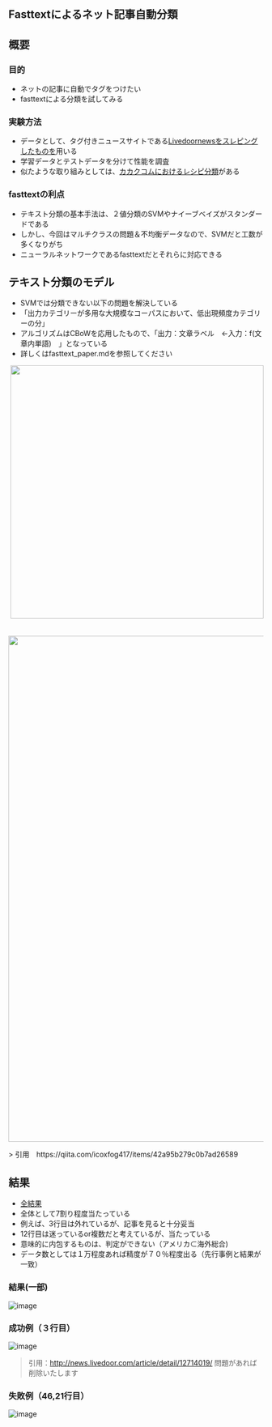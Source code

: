 ## Fasttextによるネット記事自動分類

## 概要
### 目的
- ネットの記事に自動でタグをつけたい
- fasttextによる分類を試してみる

### 実験方法
- データとして、タグ付きニュースサイトである[Livedoornewsをスレピングしたものを](https://github.com/dialectic4th/03scraping_challenge/tree/master/livedoor-news)用いる
- 学習データとテストデータを分けて性能を調査
- 似たような取り組みとしては、[カカクコムにおけるレシピ分類](https://speakerdeck.com/atlimited/fasttextdetekisutoqing-bao-kara-resipifen-lei-qi-wozuo-tutahua)がある

### fasttextの利点
- テキスト分類の基本手法は、２値分類のSVMやナイーブベイズがスタンダードである
- しかし、今回はマルチクラスの問題＆不均衡データなので、SVMだと工数が多くなりがち
- ニューラルネットワークであるfasttextだとそれらに対応できる

## テキスト分類のモデル
- SVMでは分類できない以下の問題を解決している
- 「出力カテゴリーが多用な大規模なコーパスにおいて、低出現頻度カテゴリーの分」
- アルゴリズムはCBoWを応用したもので、「出力：文章ラベル　←入力：f(文章内単語)　」となっている
- 詳しくはfasttext_paper.mdを参照してください
<p align="center">
  <img width="500px" src="https://user-images.githubusercontent.com/36536038/37946195-11e0761c-31bf-11e8-91c8-4cf9463bc668.png">
</p>

<p align="center">
  <img width="1000px" src="https://camo.qiitausercontent.com/27ae86df54cc53e4b51d3e1b7c3a270ec04b2e4d/68747470733a2f2f71696974612d696d6167652d73746f72652e73332e616d617a6f6e6177732e636f6d2f302f32353939302f36623133626561332d373633392d636462372d363735662d3661366562333133656536332e706e67">
</p>
> 引用　https://qiita.com/icoxfog417/items/42a95b279c0b7ad26589




## 結果
- [全結果](http://nbviewer.jupyter.org/github/dialectic4th/11NLP_study/blob/master/Fastext/test_cheak.ipynb)
- 全体として7割り程度当たっている
- 例えば、3行目は外れているが、記事を見ると十分妥当
- 12行目は迷っているor複数だと考えているが、当たっている
- 意味的に内包するものは、判定ができない（アメリカ⊂海外総合)
- データ数としては１万程度あれば精度が７０％程度出る（先行事例と結果が一致）

### 結果(一部)
![image](https://user-images.githubusercontent.com/36536038/38069277-7c439ab0-3350-11e8-904a-517a47048516.png)


### 成功例（３行目）
![image](https://user-images.githubusercontent.com/36536038/38069497-b0b59482-3351-11e8-8deb-d2194c805aa2.png)

> 引用：http://news.livedoor.com/article/detail/12714019/
> 問題があれば削除いたします

### 失敗例（46,21行目）
![image](https://user-images.githubusercontent.com/36536038/38073328-7d9afc7c-3365-11e8-8512-6e36fa4f0167.png)
